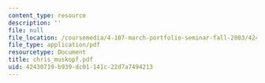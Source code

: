 ```yaml
---
content_type: resource
description: ''
file: null
file_location: /coursemedia/4-107-march-portfolio-seminar-fall-2003/42430719b939dc01141c22d7a7494213_chris_muskopf.pdf
file_type: application/pdf
resourcetype: Document
title: chris_muskopf.pdf
uid: 42430719-b939-dc01-141c-22d7a7494213
---
```

